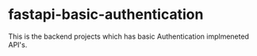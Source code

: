 # fastapi-basic-authentication
This is the backend projects which has basic Authentication implmeneted API's. 
